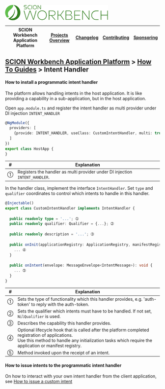 <a href="/docs/site/application-platform/README.md"><img src="/docs/branding/scion-workbench-banner.svg" height="50" alt="SCION Workbench Application Platform"></a>

| SCION Workbench Application Platform | [Projects Overview][menu-projects-overview] | [Changelog][menu-changelog] | [Contributing][menu-contributing] | [Sponsoring][menu-sponsoring] |  
| --- | --- | --- | --- | --- |

## [SCION Workbench Application Platform][menu-home] > [How To Guides][menu-how-to] > Intent Handler

#### How to install a programmatic intent handler

The platform allows handling intents in the host application. It is like providing a capability in a sub-application, but in the host application.

Open `app.module.ts` and register the intent handler as multi provider under DI injection `INTENT_HANDLER`

```typescript
@NgModule({
  providers: [
    {provide: INTENT_HANDLER, useClass: CustomIntentHandler, multi: true}, ➀
  ]
})
export class HostApp {
}
```
|#|Explanation|
|-|-|
|➀|Registers the handler as multi provider under DI injection `INTENT_HANDLER`.|

In the handler class, implement the interface `IntentHandler`. Set `type` and `qualifier` coordinates to control which intents to handle in this handler.

```typescript
@Injectable()
export class CustomIntentHandler implements IntentHandler {

  public readonly type = '...'; ➀
  public readonly qualifier: Qualifier = {...}; ➁

  public readonly description = '...'; ➂

  public onInit(applicationRegistry: ApplicationRegistry, manifestRegistry: ManifestRegistry): void {
    ... ➃
  }

  public onIntent(envelope: MessageEnvelope<IntentMessage>): void {
    ... ➄
  }
}
```
|#|Explanation|
|-|-|
|➀|Sets the type of functionality which this handler provides, e.g. 'auth-token' to reply with the auth-token.|
|➁|Sets the qualifier which intents must have to be handled. If not set, `NilQualifier` is used.|
|➂|Describes the capability this handler provides.|
|➃|Optional lifecycle hook that is called after the platform completed registration of applications.<br>Use this method to handle any initialization tasks which require the application or manifest registry.|
|➄|Method invoked upon the receipt of an intent.|

#### How to issue intents to the programmatic intent handler

On how to interact with your own intent handler from the client application, see [How to issue a custom intent](docs/site/application-platform/howto/how-to-issue-custom-intent.mdm/howto/how-to-issue-custom-intent.md)

[menu-how-to]: /docs/site/application-platform/howto/how-to.md

[menu-home]: /docs/site/application-platform/README.md
[menu-projects-overview]: /docs/site/projects-overview.md
[menu-changelog]: /docs/site/changelog/changelog.md
[menu-contributing]: /CONTRIBUTING.md
[menu-sponsoring]: /docs/site/sponsoring.md
